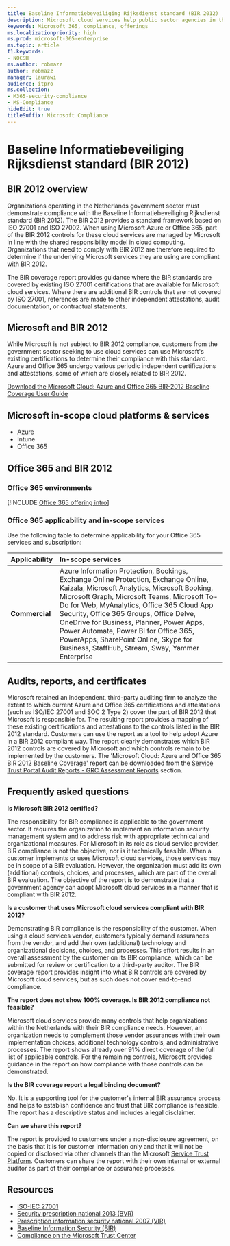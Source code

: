 ```yaml
---
title: Baseline Informatiebeveiliging Rijksdienst standard (BIR 2012)
description: Microsoft cloud services help public sector agencies in the Netherlands comply with the BIR 2012 standard.
keywords: Microsoft 365, compliance, offerings
ms.localizationpriority: high
ms.prod: microsoft-365-enterprise
ms.topic: article
f1.keywords:
- NOCSH
ms.author: robmazz
author: robmazz
manager: laurawi
audience: itpro
ms.collection:
- M365-security-compliance
- MS-Compliance
hideEdit: true
titleSuffix: Microsoft Compliance
---
```


# Baseline Informatiebeveiliging Rijksdienst standard (BIR 2012)

## BIR 2012 overview

Organizations operating in the Netherlands government sector must demonstrate compliance with the Baseline Informatiebeveiliging Rijksdienst standard (BIR 2012). The BIR 2012 provides a standard framework based on ISO 27001 and ISO 27002. When using Microsoft Azure or Office 365, part of the BIR 2012 controls for these cloud services are managed by Microsoft in line with the shared responsibility model in cloud computing. Organizations that need to comply with BIR 2012 are therefore required to determine if the underlying Microsoft services they are using are compliant with BIR 2012.

The BIR coverage report provides guidance where the BIR standards are covered by existing ISO 27001 certifications that are available for Microsoft cloud services. Where there are additional BIR controls that are not covered by ISO 27001, references are made to other independent attestations, audit documentation, or contractual statements.

## Microsoft and BIR 2012

While Microsoft is not subject to BIR 2012 compliance, customers from the government sector seeking to use cloud services can use Microsoft's existing certifications to determine their compliance with this standard. Azure and Office 365 undergo various periodic independent certifications and attestations, some of which are closely related to BIR 2012.

[Download the Microsoft Cloud: Azure and Office 365 BIR-2012 Baseline Coverage User Guide](https://go.microsoft.com/fwlink/p/?linkid=2099461)

## Microsoft in-scope cloud platforms & services

- Azure
- Intune
- Office 365

## Office 365 and BIR 2012

### Office 365 environments

[!INCLUDE [Office 365 offering intro](../includes/o365-offering-introduction.md)]

### Office 365 applicability and in-scope services

Use the following table to determine applicability for your Office 365 services and subscription:

| **Applicability** | **In-scope services** |
|:------------------|:----------------------|
| **Commercial** | Azure Information Protection, Bookings, Exchange Online Protection, Exchange Online, Kaizala, Microsoft Analytics, Microsoft Booking, Microsoft Graph, Microsoft Teams, Microsoft To-Do for Web, MyAnalytics, Office 365 Cloud App Security, Office 365 Groups, Office Delve, OneDrive for Business, Planner, Power Apps, Power Automate, Power BI for Office 365, PowerApps, SharePoint Online, Skype for Business, StaffHub, Stream, Sway, Yammer Enterprise |

## Audits, reports, and certificates

Microsoft retained an independent, third-party auditing firm to analyze the extent to which current Azure and Office 365 certifications and attestations (such as ISO/IEC 27001 and SOC 2 Type 2) cover the part of BIR 2012 that Microsoft is responsible for. The resulting report provides a mapping of these existing certifications and attestations to the controls listed in the BIR 2012 standard. Customers can use the report as a tool to help adopt Azure in a BIR 2012 compliant way. The report clearly demonstrates which BIR 2012 controls are covered by Microsoft and which controls remain to be implemented by the customers. The 'Microsoft Cloud: Azure and Office 365 BIR 2012 Baseline Coverage' report can be downloaded from the [Service Trust Portal Audit Reports - GRC Assessment Reports](https://servicetrust.microsoft.com/ViewPage/MSComplianceGuideV3) section.

## Frequently asked questions

**Is Microsoft BIR 2012 certified?**

The responsibility for BIR compliance is applicable to the government sector. It requires the organization to implement an information security management system and to address risk with appropriate technical and organizational measures. For Microsoft in its role as cloud service provider, BIR compliance is not the objective, nor is it technically feasible. When a customer implements or uses Microsoft cloud services, those services may be in scope of a BIR evaluation. However, the organization must add its own (additional) controls, choices, and processes, which are part of the overall BIR evaluation. The objective of the report is to demonstrate that a government agency can adopt Microsoft cloud services in a manner that is compliant with BIR 2012.

**Is a customer that uses Microsoft cloud services compliant with BIR 2012?**

Demonstrating BIR compliance is the responsibility of the customer. When using a cloud services vendor, customers typically demand assurances from the vendor, and add their own (additional) technology and organizational decisions, choices, and processes. This effort results in an overall assessment by the customer on its BIR compliance, which can be submitted for review or certification to a third-party auditor. The BIR coverage report provides insight into what BIR controls are covered by Microsoft cloud services, but as such does not cover end-to-end compliance.

**The report does not show 100% coverage. Is BIR 2012 compliance not feasible?**

Microsoft cloud services provide many controls that help organizations within the Netherlands with their BIR compliance needs. However, an organization needs to complement those vendor assurances with their own implementation choices, additional technology controls, and administrative processes. The report shows already over 91% direct coverage of the full list of applicable controls. For the remaining controls, Microsoft provides guidance in the report on how compliance with those controls can be demonstrated.

**Is the BIR coverage report a legal binding document?**

No. It is a supporting tool for the customer's internal BIR assurance process and helps to establish confidence and trust that BIR compliance is feasible. The report has a descriptive status and includes a legal disclaimer.

**Can we share this report?**

The report is provided to customers under a non-disclosure agreement, on the basis that it is for customer information only and that it will not be copied or disclosed via other channels than the Microsoft [Service Trust Platform](https://www.microsoft.com/TrustCenter/STP/default.aspx). Customers can share the report with their own internal or external auditor as part of their compliance or assurance processes.

## Resources

- [ISO-IEC 27001](offering-iso-27001.md)
- [Security prescription national 2013 (BVR)](https://wetten.overheid.nl/BWBR0033512/2013-06-01)
- [Prescription information security national 2007 (VIR)](https://wetten.overheid.nl/BWBR0022141/2007-07-01)
- [Baseline Information Security (BIR)](https://www.earonline.nl/index.php/BIR_2012)
- [Compliance on the Microsoft Trust Center](https://www.microsoft.com/trust-center/compliance/compliance-overview)
